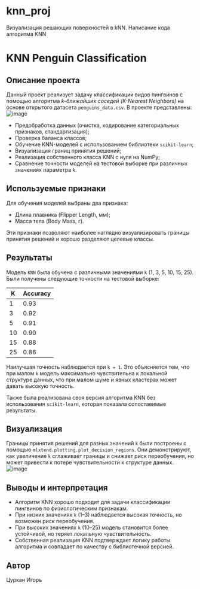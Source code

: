 # knn_proj
Визуализация решающих поверхностей в kNN. Написание кода алгоритма KNN

# KNN Penguin Classification

## Описание проекта

Данный проект реализует задачу классификации видов пингвинов с помощью алгоритма *k-ближайших соседей (K-Nearest Neighbors)* на основе открытого датасета `penguins_data.csv`. В проекте представлены:
  ![image](https://github.com/user-attachments/assets/5bcbc30c-554c-4d2b-a715-350e94048337)

* Предобработка данных (очистка, кодирование категориальных признаков, стандартизация);
* Проверка баланса классов;
* Обучение KNN-моделей с использованием библиотеки `scikit-learn`;
* Визуализация границ принятия решений;
* Реализация собственного класса KNN с нуля на NumPy;
* Сравнение точности моделей на тестовой выборке при различных значениях параметра `k`.

## Используемые признаки

Для обучения моделей выбраны два признака:

* Длина плавника (Flipper Length, мм);
* Масса тела (Body Mass, г).

Эти признаки позволяют наиболее наглядно визуализировать границы принятия решений и хорошо разделяют целевые классы.

## Результаты

Модель `KNN` была обучена с различными значениями `k` (1, 3, 5, 10, 15, 25). Были получены следующие точности на тестовой выборке:

| K  | Accuracy |
| -- | -------- |
| 1  | 0.93     |
| 3  | 0.92     |
| 5  | 0.91     |
| 10 | 0.90     |
| 15 | 0.88     |
| 25 | 0.86     |

Наилучшая точность наблюдается при `k = 1`. Это объясняется тем, что при малом `k` модель максимально чувствительна к локальной структуре данных, что при малом шуме и явных кластерах может давать высокую точность.

Также была реализована своя версия алгоритма KNN без использования `scikit-learn`, которая показала сопоставимые результаты.

## Визуализация

Границы принятия решений для разных значений `k` были построены с помощью `mlxtend.plotting.plot_decision_regions`. Они демонстрируют, как увеличение `k` сглаживает границы и снижает риск переобучения, но может привести к потере чувствительности к структуре данных.
![image](https://github.com/user-attachments/assets/12ddddb8-4d1f-4dbc-9f44-42fc4f666404)


## Выводы и интерпретация

* Алгоритм KNN хорошо подходит для задачи классификации пингвинов по физиологическим признакам.
* При низких значениях `k` (1–3) наблюдается высокая точность, но возможен риск переобучения.
* При высоких значениях `k` (10–25) модель становится более устойчивой, но теряет локальную чувствительность.
* Собственная реализация KNN подтверждает логику работы алгоритма и совпадает по качеству с библиотечной версией.

## Автор
Цуркан Игорь

